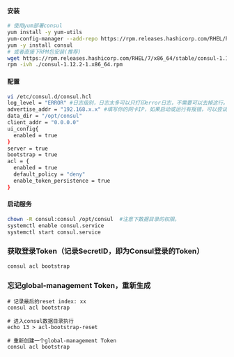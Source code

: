 #### 安装

```bash
# 使用yum部署consul
yum install -y yum-utils
yum-config-manager --add-repo https://rpm.releases.hashicorp.com/RHEL/hashicorp.repo
yum -y install consul
# 或者直接下RPM包安装(推荐)
wget https://rpm.releases.hashicorp.com/RHEL/7/x86_64/stable/consul-1.12.2-1.x86_64.rpm
rpm -ivh ./consul-1.12.2-1.x86_64.rpm
``` 

#### 配置

```bash
vi /etc/consul.d/consul.hcl
log_level = "ERROR" #日志级别，日志太多可以只打印error日志，不需要可以去掉这行。
advertise_addr = "192.168.x.x" #填写你的网卡IP，如果启动或运行有报错，可以尝试去掉这行。
data_dir = "/opt/consul"
client_addr = "0.0.0.0"
ui_config{
  enabled = true
}
server = true
bootstrap = true
acl = {
  enabled = true
  default_policy = "deny"
  enable_token_persistence = true
}
```

#### 启动服务

```bash
chown -R consul:consul /opt/consul  #注意下数据目录的权限。
systemctl enable consul.service
systemctl start consul.service
```

### 获取登录Token（记录SecretID，即为Consul登录的Token）
```bash
consul acl bootstrap
```


### 忘记global-management Token，重新生成
```
# 记录最后的reset index: xx
consul acl bootstrap

# 进入consul数据目录执行
echo 13 > acl-bootstrap-reset

# 重新创建一个global-management Token
consul acl bootstrap
```
